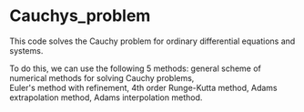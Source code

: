 # Cauchys_problem   
  
This code solves the Cauchy problem for ordinary differential equations and systems.  
  
To do this, we can use the following 5 methods: general scheme of numerical methods for solving Cauchy problems,    
Euler's method with refinement, 4th order Runge-Kutta method, Adams extrapolation method, Adams interpolation method.  
